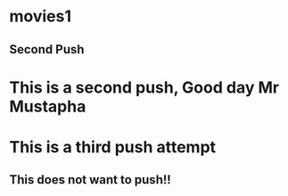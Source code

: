 # movies1 

## Second Push
# This is a second push, Good day Mr Mustapha

# This is a third push attempt

## This does not want to push!!
